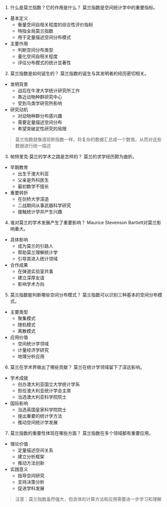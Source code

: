 1. 什么是莫兰指数？它的作用是什么？
莫兰指数是空间统计学中的重要指标。
- 基本定义
    - 衡量空间自相关程度的综合性评价指标
    - 特指全局莫兰指数
    - 用于定量描述空间分布模式
- 主要作用
    - 判断空间分布类型
    - 量化空间自相关程度
    - 评估分布模式的统计显著性

2. 莫兰指数是如何诞生的？
莫兰指数的诞生与其发明者的经历密切相关。
- 发明背景
    - 战后在牛津大学统计研究所工作
    - 靠近动物种群研究中心
    - 受到鸟类学研究所影响
- 研究动机
    - 对动物种群分布感兴趣
    - 需要定量描述空间分布
    - 希望突破定性研究的局限

> 莫兰指数就像道琼斯指数一样，将复杂的数据汇总成一个数值，从而对这些数据进行统一描述

3. 帕特里克·莫兰的学术之路是怎样的？
莫兰的求学经历颇为曲折。
- 早期教育
    - 出生于澳大利亚
    - 父亲是外科医生
    - 最初数学不擅长
- 重要转折
    - 在剑桥大学深造
    - 二战期间从事武器科学研究
    - 接触统计学并产生兴趣

4. 谁对莫兰的学术发展产生了重要影响？
Maurice Stevenson Bartlett对莫兰影响重大。
- 具体影响
    - 成为莫兰的引路人
    - 帮助莫兰理解统计学
    - 引导其进入统计领域
- 合作成果
    - 在弹道实验室共事
    - 建立深厚友谊
    - 影响学术方向

5. 莫兰指数能判断哪些空间分布模式？
莫兰指数可以识别三种基本的空间分布模式。
- 主要类型
    - 聚集模式
    - 随机模式
    - 离散模式
- 应用价值
    - 空间统计学领域
    - 计量经济学研究
    - 地理分析应用

6. 莫兰在学术界做出了哪些贡献？
莫兰在统计学领域留下了深远影响。
- 学术成就
    - 创办澳大利亚国立大学统计学系
    - 担任澳大利亚统计学会主席
    - 当选澳大利亚科学院院士
- 国际影响
    - 当选英国皇家科学院院士
    - 提出重要的统计学方法
    - 推动空间统计学发展

7. 莫兰指数的重要性体现在哪些方面？
莫兰指数在多个领域都有重要应用。
- 理论价值
    - 定量描述空间关系
    - 建立分析框架
    - 推动方法创新
- 实践意义
    - 指导空间研究
    - 支持决策分析
    - 促进学科发展

> 注意：莫兰指数虽然强大，但具体的计算方法和应用需要进一步学习和理解